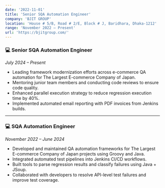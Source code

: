 ```yaml
---
date: '2022-11-01'
title: 'Senior SQA Automation Engineer'
company: 'BJIT GROUP'
location: 'House # 5/B, Road # 2/E, Block # J, Baridhara, Dhaka-1212'
range: 'November 2022 – Present'
url: 'https://bjitgroup.com/'
---
```


### 💻 Senior SQA Automation Engineer  
*July 2024 – Present*

- Leading framework modernization efforts across e-commerce QA automation for The Largest E-commerce Company of Japan.
- Mentoring junior team members and conducting code reviews to ensure code quality.
- Enhanced parallel execution strategy to reduce regression execution time by 40%.
- Implemented automated email reporting with PDF invoices from Jenkins builds.

---
### 💻 SQA Automation Engineer  
*November 2022 – June 2024*<p></p>
- Developed and maintained QA automation frameworks for The Largest E-commerce Company of Japan projects using Groovy and Java.
- Integrated automated test pipelines into Jenkins CI/CD workflows.
- Built tools to parse regression results and classify failures using Java + JSoup.
- Collaborated with developers to resolve API-level test failures and improve test coverage.

